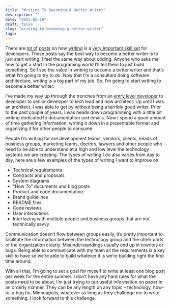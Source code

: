 ```yaml
---
title: "Writing To Becoming A Better Writer"
description: ""
date: "2021-05-19"
draft: false
slug: "writing-to-becoming-a-better-writer"
tags:
---
```


<!--kg-card-begin: html-->
<p>There are <a href="https://dev.to/khaosdoctor/why-every-developer-should-become-a-writer-1fim" target="_blank" rel="noreferrer noopener nofollow">lot of</a> <a href="https://www.freecodecamp.org/news/every-developer-should-have-a-blog-heres-why-and-how-to-stick-with-it-5fd55a247fbf/" target="_blank" rel="noreferrer noopener nofollow">posts</a> on how <a href="https://news.ycombinator.com/item?id=24915774" target="_blank" rel="noreferrer noopener nofollow">writing</a> is a <a href="https://www.freecodecamp.org/news/why-developers-should-know-how-to-write-dc35aa9b71ab/" target="_blank" rel="noreferrer noopener nofollow">very important skill set</a> for developers. These posts say the best way to become a better writer is to just start writing. I feel the same way about coding. Anyone who asks me how to get a start in the programing world I&#8217;ll tell them to just build something. So I see the value in writing to become a better writer and that&#8217;s what I&#8217;m going to try to do. Now that I&#8217;m a consultant doing software architecture, writing is a big part of my job. So, I&#8217;m going to start writing to become a better writer. </p>

<p>I&#8217;ve made my way up through the trenches from an <a href="__GHOST_URL__/how-i-got-my-start-as-a-professional-software-developer/" target="_blank" rel="noreferrer noopener nofollow">entry level developer</a> to developer to senior developer to tech lead and now architect. Up until I was an architect, I was able to get by without being a terribly good writer. Prior to the past couple of years, I was heads down programming with a little bit writing dedicated to documentation and emails. Now I spend a good amount of time gathering information, writing it down in a presentable format and organizing it for other people to consume. </p>

<p>People I&#8217;m writing for are development teams, vendors, clients, heads of business groups, marketing teams, doctors, lawyers and other people who need to be able to understand at a high and low level the technology systems we are creating. The types of writing I do also varies from day to day, here are a few examples of the types of writing I want to improve on:</p>

<ul><li>Technical requirements</li><li>Contracts and proposals</li><li>System diagrams</li><li>&#8220;How To&#8221; documents and blog posts</li><li>Product and code documentation</li><li>Brand guidelines</li><li>README files</li><li>Code reviews</li><li>User interactions</li><li>Interfacing with multiple people and business groups that are not technically savvy</li></ul>

<p>Communication doesn&#8217;t flow between groups easily, it&#8217;s pretty important to facilitate the information between the technology group and the other parts of the organization clearly. Misunderstandings usually end up in rewrites or bugs. Being able to communicate with my team all the requirements is a key skill to have so we&#8217;re able to build whatever it is we&#8217;re building right the first time around. </p>

<p>With all that, I&#8217;m going to set a goal for myself to write at least one blog post per week for the entire summer. I don&#8217;t have any hard rules for what the posts need to be about, I&#8217;m just trying to put useful information on paper in an orderly manner. They can be any length on any topic &#8211; technology, how-to, a bug fix, Minneapolis, whatever as long as they challenge me to write something.  I look forward to this challenge.</p>

<p></p>
<!--kg-card-end: html-->

